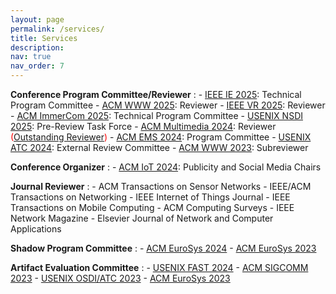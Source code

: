 ```yaml
---
layout: page
permalink: /services/
title: Services
description: 
nav: true
nav_order: 7
---
```


**Conference Program Committee/Reviewer**
:   - [IEEE IE 2025](https://www.ie2025.fraunhofer.de/): Technical Program Committee
    - [ACM WWW 2025](https://www2025.thewebconf.org/): Reviewer
    - [IEEE VR 2025](https://ieeevr.org/2025/): Reviewer
    - [ACM ImmerCom 2025](https://immercom.github.io/): Technical Program Committee
    - [USENIX NSDI 2025](https://www.usenix.org/conference/nsdi25): Pre-Review Task Force
    - [ACM Multimedia 2024](https://2024.acmmm.org/): Reviewer <span style="color:red">([Outstanding Reviewer](https://2024.acmmm.org/outstanding-ac-reviewer))</span>
    - [ACM EMS 2024](https://conferences.sigcomm.org/sigcomm/2024/workshop/ems/): Program Committee
    - [USENIX ATC 2024](https://www.usenix.org/conference/atc24): External Review Committee
    - [ACM WWW 2023](https://www2023.thewebconf.org/): Subreviewer

**Conference Organizer**
:   - [ACM IoT 2024](https://iot-conference.org/iot2024): Publicity and Social Media Chairs

**Journal Reviewer**
:   - ACM Transactions on Sensor Networks
    - IEEE/ACM Transactions on Networking
    - IEEE Internet of Things Journal
    - IEEE Transactions on Mobile Computing
    - ACM Computing Surveys
    - IEEE Network Magazine
    - Elsevier Journal of Network and Computer Applications

**Shadow Program Committee** 
:   - [ACM EuroSys 2024](https://2024.eurosys.org/)
    - [ACM EuroSys 2023](https://2023.eurosys.org/)

**Artifact Evaluation Committee**
:   - [USENIX FAST 2024](https://www.usenix.org/conference/fast24)
    - [ACM SIGCOMM 2023](https://conferences.sigcomm.org/sigcomm/2023/)
    - [USENIX OSDI/ATC 2023](https://www.usenix.org/conference/osdi23)
    - [ACM EuroSys 2023](https://2023.eurosys.org/)